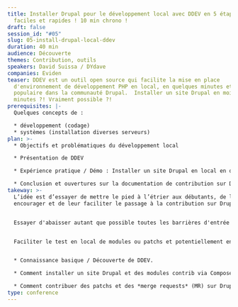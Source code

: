 ```yaml
---
title: Installer Drupal pour le développement local avec DDEV en 5 étapes
  faciles et rapides ! 10 min chrono !
draft: false
session_id: "#05"
slug: 05-install-drupal-local-ddev
duration: 40 min
audience: Découverte
themes: Contribution, outils
speakers: David Suissa / DYdave
companies: Eviden
teaser: DDEV est un outil open source qui facilite la mise en place
  d'environnement de développement PHP en local, en quelques minutes et
  populaire dans la communauté Drupal.  Installer un site Drupal en moins de 10
  minutes ?! Vraiment possible ?!
prerequisites: |-
  Quelques concepts de :

  * développement (codage)
  * systèmes (installation diverses serveurs)
plan: >-
  * Objectifs et problématiques du développement local

  * Présentation de DDEV

  * Expérience pratique / Démo : Installer un site Drupal en local en quelques étapes faciles et rapides

  * Conclusion et ouvertures sur la documentation de contribution sur Drupal.org et DDEV.
takeway: >-
  L’idée est d’essayer de mettre le pied à l’étrier aux débutants, de les
  encourager et de leur faciliter le passage à la contribution sur Drupal.org.


  Essayer d'abaisser autant que possible toutes les barrières d'entrée à la contribution de code sur Drupal.org.


  Faciliter le test en local de modules ou patchs et potentiellement envisager DDEV comme une plateforme de développement viable pour des projets Drupal professionnels.


  * Connaissance basique / Découverte de DDEV.

  * Comment installer un site Drupal et des modules contrib via Composer.

  * Comment contribuer des patchs et des *merge requests* (MR) sur Drupal GitLab CI.
type: conference
---
```

